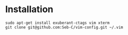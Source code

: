 Installation
============

```
sudo apt-get install exuberant-ctags vim xterm
git clone git@github.com:Seb-C/vim-config.git ~/.vim
```

